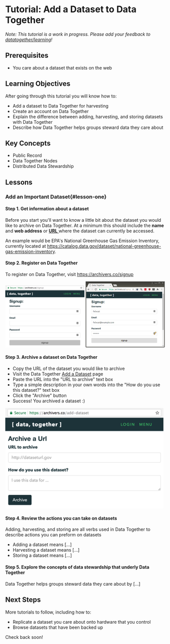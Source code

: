 # Tutorial: Add a Dataset to Data Together

_Note: This tutorial is a work in progress. Please add your feedback to [datatogether/learning](https://github.com/datatogether/learning/issues)!_

## Prerequisites

* You care about a dataset that exists on the web

## Learning Objectives

After going through this tutorial you will know how to:

* Add a dataset to Data Together for harvesting
* Create an account on Data Together
* Explain the difference between adding, harvesting, and storing datasets with Data Together
* Describe how Data Together helps groups steward data they care about

## Key Concepts

* Public Record
* Data Together Nodes
* Distributed Data Stewardship

## Lessons

### Add an Important Dataset{#lesson-one}

#### Step 1. Get information about a dataset

Before you start you'll want to know a little bit about the dataset you would like to archive on Data Together. At a minimum this should include the **name** and **web address** or [**URL** ](https://en.wikipedia.org/wiki/URL) where the dataset can currently be accessed.

An example would be EPA's National Greenhouse Gas Emission Inventory, currently located at https://catalog.data.gov/dataset/national-greenhouse-gas-emission-inventory. 


#### Step 2. Register on Data Together

To register on Data Together, visit https://archivers.co/signup

<img src="images/Screenshot-signup.png" width=250> <img src="images/screenshot-signup-1.png" width=250>


#### Step 3. Archive a dataset on Data Together

* Copy the URL of the dataset you would like to archive
* Visit the Data Together [Add a Dataset](#) page
* Paste the URL into the "URL to archive" text box
* Type a simple description in your own words into the "How do you use this dataset?" text box 
* Click the "Archive" button
* Success! You archived a dataset :)

<img src="images/screenshot-AddADataset.png" width=500>

#### Step 4. Review the actions you can take on datasets

Adding, harvesting, and storing are all verbs used in Data Together to describe actions you can preform on datasets

* Adding a dataset means [...]
* Harvesting a dataset means [...]
* Storing a dataset means [...]

#### Step 5. Explore the concepts of data stewardship that underly Data Together

Data Together helps groups steward data they care about by [...]

## Next Steps

More tutorials to follow, including how to:

* Replicate a dataset you care about onto hardware that you control
* Browse datasets that have been backed up

Check back soon!
